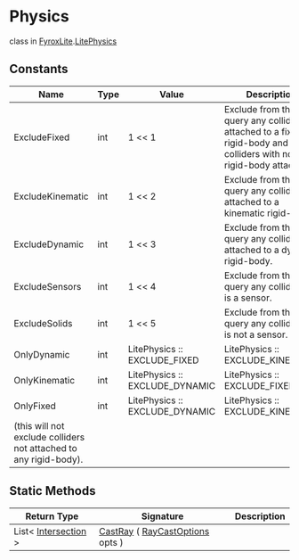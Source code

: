 # Physics
class in [FyroxLite](../README.md).[LitePhysics](README.md)
## Constants
| Name | Type | Value | Description |
|---|---|---|---|
| ExcludeFixed | int | 1 << 1 | Exclude from the query any collider attached to a fixed rigid-body and colliders with no rigid-body attached. |
| ExcludeKinematic | int | 1 << 2 | Exclude from the query any collider attached to a kinematic rigid-body. |
| ExcludeDynamic | int | 1 << 3 | Exclude from the query any collider attached to a dynamic rigid-body. |
| ExcludeSensors | int | 1 << 4 | Exclude from the query any collider that is a sensor. |
| ExcludeSolids | int | 1 << 5 | Exclude from the query any collider that is not a sensor. |
| OnlyDynamic | int | LitePhysics :: EXCLUDE_FIXED | LitePhysics :: EXCLUDE_KINEMATIC | Excludes all colliders not attached to a dynamic rigid-body. |
| OnlyKinematic | int | LitePhysics :: EXCLUDE_DYNAMIC | LitePhysics :: EXCLUDE_FIXED | Excludes all colliders not attached to a kinematic rigid-body. |
| OnlyFixed | int | LitePhysics :: EXCLUDE_DYNAMIC | LitePhysics :: EXCLUDE_KINEMATIC | Exclude all colliders attached to a non-fixed rigid-body
(this will not exclude colliders not attached to any rigid-body). |
## Static Methods
| Return Type | Signature | Description |
|---|---|---|
| List< [Intersection](../LitePhysics/Intersection.md) > | [CastRay](##) ( [RayCastOptions](../LitePhysics/RayCastOptions.md) opts ) |  |

